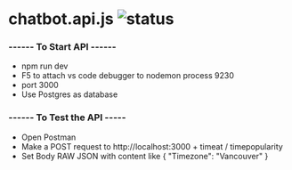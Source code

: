 # chatbot.api.js ![status](https://github.com/leandro-hl/chatbot.api.js/actions/workflows/node.js.yml/badge.svg)

### ------ To Start API ------
* npm run dev
* F5 to attach vs code debugger to nodemon process 9230
* port 3000
* Use Postgres as database

### ------ To Test the API -----
* Open Postman
* Make a POST request to http://localhost:3000 + timeat / timepopularity
* Set Body RAW JSON with content like { "Timezone": "Vancouver" }
